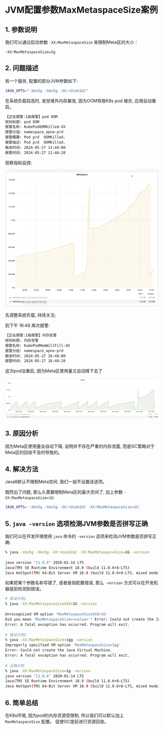 # JVM配置参数MaxMetaspaceSize案例


## 1. 参数说明

我们可以通过启动参数 `-XX:MaxMetaspaceSize` 来限制Meta区的大小：

```
-XX:MaxMetaspaceSize=2g
```


## 2. 问题描述

有一个服务, 配置的部分JVM参数如下:

```sh
JAVA_OPTS="-Xmx5g -Xms5g -XX:+UseG1GC"
```

在系统负载较高时, 发现堆外内存暴涨, 因为OOM导致K8s pod 被杀, 应用自动重启。


```sh
【正在报警:1级报警】pod OOM
规则标题: pod OOM
报警名称: KubePodOOMKilled-XX
报警分组: namespace_apne-prd
报警概要: Pod prd  OOMKilled.
报警描述: Pod prd  OOMKilled.
触发时间: 2024-05-27 11:44:00
报警时间: 2024-05-27 11:46:20
```

观察指标监控:

![](./meta_usage.jpg)

先调整系统负载, 持续关注;

到下午 16:48 再次报警:



```sh
【正在报警:1级报警】内存告警
规则标题: 内存告警
报警名称: KubePodMemWillFill-XX
报警分组: namespace_apne-prd
触发时间: 2024-05-27 16:48:00
报警时间: 2024-05-27 16:48:20
```

这次pod没重启, 因为Meta区使用量又自动降下去了


![](./meta_period.jpg)



## 3. 原因分析

因为Meta区使用量会自动下降, 说明并不存在严重的内存泄露, 而是GC策略对于Meta区的回收不及时导致的。



## 4. 解决方法


Java8默认不限制Meta空间, 我们一般不设置该选项。

既然出了问题, 那么久需要限制Meta区的最大空间了, 加上参数 `-XX:MaxMetaspaceSize=1G`:


```sh
JAVA_OPTS='-Xmx5g -Xms5g -XX:+UseG1GC -XX:MaxMetaspaceSize=1G'

```

## 5. `java -version` 选项检测JVM参数是否拼写正确

我们可以在开发环境使用 `java`  命令的 `-version` 选项来检测JVM参数是否拼写正确:

```sh
% java -Xmx5g -Xms5g -XX:+UseG1GC -XX:MaxMetaspaceSize=1G -version

java version "11.0.6" 2020-01-14 LTS
Java(TM) SE Runtime Environment 18.9 (build 11.0.6+8-LTS)
Java HotSpot(TM) 64-Bit Server VM 18.9 (build 11.0.6+8-LTS, mixed mode)

```

如果把某个参数名称写错了, 或者是指配置错误, 那么 `-version` 方式可以在开发机器提前检测到错误。

```sh
# 错误示例1
% java -XX:MaxMetaspaceSizeXXX=1G -version

Unrecognized VM option 'MaxMetaspaceSizeXXX=1G'
Did you mean 'MaxMetaspaceSize=<value>'? Error: Could not create the Java Virtual Machine.
Error: A fatal exception has occurred. Program will exit.

# 错误示例2
% java -XX:MaxMetaspaceSize=1gg -version
Improperly specified VM option 'MaxMetaspaceSize=1gg'
Error: Could not create the Java Virtual Machine.
Error: A fatal exception has occurred. Program will exit.

# 正确示例
% java -XX:MaxMetaspaceSize=1g -version
java version "11.0.6" 2020-01-14 LTS
Java(TM) SE Runtime Environment 18.9 (build 11.0.6+8-LTS)
Java HotSpot(TM) 64-Bit Server VM 18.9 (build 11.0.6+8-LTS, mixed mode)
```


## 6. 简单总结

在K8s环境, 因为pod的内存资源受限制, 所以我们可以默认加上 `MaxMetaspaceSize` 配置。 促使GC提前进行资源回收。



